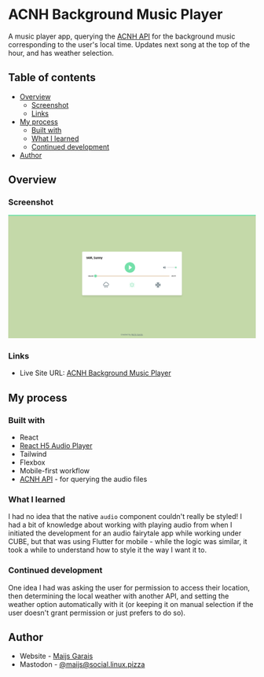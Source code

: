 # ACNH Background Music Player

A music player app, querying the [ACNH API](https://acnhapi.com/) for the background music corresponding to the user's local time. Updates next song at the top of the hour, and has weather selection.

## Table of contents

- [Overview](#overview)
  - [Screenshot](#screenshot)
  - [Links](#links)
- [My process](#my-process)
  - [Built with](#built-with)
  - [What I learned](#what-i-learned)
  - [Continued development](#continued-development)
- [Author](#author)

## Overview

### Screenshot

![](./screenshot.png)

### Links

- Live Site URL: [ACNH Background Music Player](https://acnh-player.vercel.app/)

## My process

### Built with

- React
- [React H5 Audio Player](https://www.npmjs.com/package/react-h5-audio-player)
- Tailwind
- Flexbox
- Mobile-first workflow
- [ACNH API](https://acnhapi.com/) - for querying the audio files

### What I learned

I had no idea that the native `audio` component couldn't really be styled! I had a bit of knowledge about working with playing audio from when I initiated the development for an audio fairytale app while working under CUBE, but that was using Flutter for mobile - while the logic was similar, it took a while to understand how to style it the way I want it to.

### Continued development

One idea I had was asking the user for permission to access their location, then determining the local weather with another API, and setting the weather option automatically with it (or keeping it on manual selection if the user doesn't grant permission or just prefers to do so).

## Author

- Website - [Maijs Garais](https://maijsgarais.com)
- Mastodon - [@maijs@social.linux.pizza](https://social.linux.pizza/@maijs)
